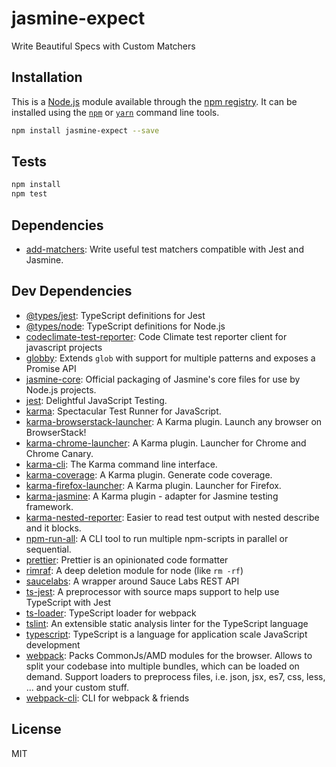 # jasmine-expect

Write Beautiful Specs with Custom Matchers

## Installation

This is a [Node.js](https://nodejs.org/) module available through the
[npm registry](https://www.npmjs.com/). It can be installed using the
[`npm`](https://docs.npmjs.com/getting-started/installing-npm-packages-locally)
or [`yarn`](https://yarnpkg.com/en/) command line tools.

```sh
npm install jasmine-expect --save
```

## Tests

```sh
npm install
npm test
```

## Dependencies

- [add-matchers](https://ghub.io/add-matchers): Write useful test matchers
  compatible with Jest and Jasmine.

## Dev Dependencies

- [@types/jest](https://ghub.io/@types/jest): TypeScript definitions for Jest
- [@types/node](https://ghub.io/@types/node): TypeScript definitions for Node.js
- [codeclimate-test-reporter](https://ghub.io/codeclimate-test-reporter): Code
  Climate test reporter client for javascript projects
- [globby](https://ghub.io/globby): Extends `glob` with support for multiple
  patterns and exposes a Promise API
- [jasmine-core](https://ghub.io/jasmine-core): Official packaging of
  Jasmine&#39;s core files for use by Node.js projects.
- [jest](https://ghub.io/jest): Delightful JavaScript Testing.
- [karma](https://ghub.io/karma): Spectacular Test Runner for JavaScript.
- [karma-browserstack-launcher](https://ghub.io/karma-browserstack-launcher): A
  Karma plugin. Launch any browser on BrowserStack!
- [karma-chrome-launcher](https://ghub.io/karma-chrome-launcher): A Karma
  plugin. Launcher for Chrome and Chrome Canary.
- [karma-cli](https://ghub.io/karma-cli): The Karma command line interface.
- [karma-coverage](https://ghub.io/karma-coverage): A Karma plugin. Generate
  code coverage.
- [karma-firefox-launcher](https://ghub.io/karma-firefox-launcher): A Karma
  plugin. Launcher for Firefox.
- [karma-jasmine](https://ghub.io/karma-jasmine): A Karma plugin - adapter for
  Jasmine testing framework.
- [karma-nested-reporter](https://ghub.io/karma-nested-reporter): Easier to read
  test output with nested describe and it blocks.
- [npm-run-all](https://ghub.io/npm-run-all): A CLI tool to run multiple
  npm-scripts in parallel or sequential.
- [prettier](https://ghub.io/prettier): Prettier is an opinionated code
  formatter
- [rimraf](https://ghub.io/rimraf): A deep deletion module for node (like
  `rm -rf`)
- [saucelabs](https://ghub.io/saucelabs): A wrapper around Sauce Labs REST API
- [ts-jest](https://ghub.io/ts-jest): A preprocessor with source maps support to
  help use TypeScript with Jest
- [ts-loader](https://ghub.io/ts-loader): TypeScript loader for webpack
- [tslint](https://ghub.io/tslint): An extensible static analysis linter for the
  TypeScript language
- [typescript](https://ghub.io/typescript): TypeScript is a language for
  application scale JavaScript development
- [webpack](https://ghub.io/webpack): Packs CommonJs/AMD modules for the
  browser. Allows to split your codebase into multiple bundles, which can be
  loaded on demand. Support loaders to preprocess files, i.e. json, jsx, es7,
  css, less, ... and your custom stuff.
- [webpack-cli](https://ghub.io/webpack-cli): CLI for webpack &amp; friends

## License

MIT
